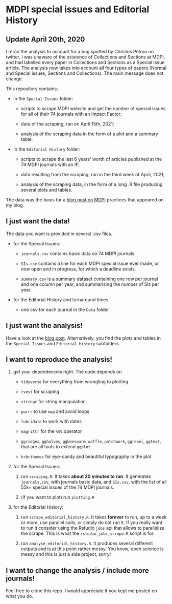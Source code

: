 # MDPI special issues and Editorial History

## Update April 20th, 2020

I reran the analysis to account for a bug spotted by Christos Petrou on twitter. I was unaware of the existence of Collections and Sections at MDPI, and had labelled every paper in Collections and Sections as a Special Issue article. The analysis now takes into account all four types of papers (Normal and Special issues, Sections and Collections). The main message does not change.

This repository contains:

-   in the `Special Issues` folder:

    -   scripts to scrape MDPI website and get the number of special issues for all of their 74 journals with an Impact Factor;

    -   data of the scraping, ran on April 15th, 2021;

    -   analysis of the scraping data in the form of a plot and a summary table.

-   In the `Editorial History` folder:

    -   scripts to scrape the last 6 years' worth of articles published at the 74 MDPI journals with an IF;

    -   data resulting from the scraping, ran in the third week of April, 2021;

    -   analysis of the scraping data, in the form of a long .R file producing several plots and tables.

The data was the basis for a [blog post on MDPI](https://paolocrosetto.wordpress.com/2021/04/12/is-mdpi-a-predatory-publisher/) practices that appeared on my blog.

## I just want the data!

The data you want is provided in several .csv files.

-   for the Special Issues:

    -   `journals.csv` contains basic data on 74 MDPI journals

    -   `SIs.csv` contains a line for each MDPI special issue ever made, or now open and in progress, for which a deadline exists.

    -   `summary.csv` is a summary dataset containing one row per journal and one column per year, and summarising the number of SIs per year.

-   for the Editorial History and turnaround times

    -   one csv for each journal in the `Data` folder

## I just want the analysis!

Have a look at the [blog post](https://paolocrosetto.wordpress.com/2021/04/12/is-mdpi-a-predatory-publisher/). Alternatively, you find the plots and tables in the `Special Issues` and `Editorial History` subfolders.

## I want to reproduce the analysis!

1.  get your dependencies right. The code depends on

    -   `tidyverse` for everything from wrangling to plotting

    -   `rvest` for scraping

    -   `stringr` for string manipulation

    -   `purrr` to use `map` and avoid loops

    -   `lubridate` to work with dates

    -   `magrittr` for the `%$%` operator

    -   `ggridges`, `gghalves`, `ggbeeswarm`, `waffle`, `patchwork`, `ggrepel`, `ggtext`, that are all tools to extend `ggplot`

    -   `hrbrthemes` for eye-candy and beautiful typography in the plot

2.  for the Special Issues:

    1.  run `scraping.R`. It takes **about 20 minutes to run**. It generates `journals.csv`, with journals basic data, and `SIs.csv`, with the list of all 55k+ special issues of the 74 MDPI journals.

    2.  (if you want to plot) run `plotting.R`

3.  for the Editorial History:

    1.  run `scrape_editorial_history.R`. It takes **forever** to run, up to a week or more, use parallel calls, or simply do not run it. If you really want to run it consider using the Rstudio `jobs` api that allows to parallelize the scrape. This is what the `rstudio_jobs_scrape.R` script is for.

    2.  run `analyse_editorial_history.R`. It produces several different outputs and is at this point rather messy. You know, open science is messy and this is just a side project, sorry!

## I want to change the analysis / include more journals!

Feel free to clone this repo. I would appreciate if you kept me posted on what you do.

## 
